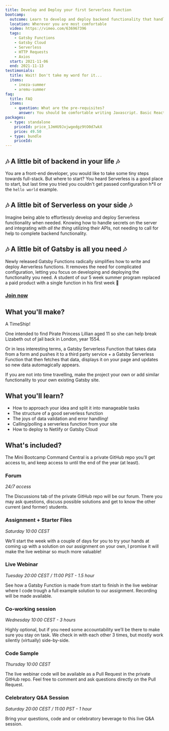 ```yaml
---
title: Develop and Deploy your first Serverless Function
bootcamp:
  outcome: Learn to develop and deploy backend functionality that handles secret tokens and communications with a third-party service.
  location: Wherever you are most comfortable
  video: https://vimeo.com/636967396
  tags:
    - Gatsby Functions
    - Gatsby Cloud
    - Serverless
    - HTTP Requests
    - Axios
  start: 2021-11-06
  end: 2021-11-13
testimonials:
  title: Wait! Don't take my word for it...
  items:
    - ineza-summer
    - aremu-summer
faq:
  title: FAQ
  items:
    - question: What are the pre-requisites?
      answer: You should be comfortable writing Javascript. Basic React experience is a plus, as the front-end part of the Gatsby framework is based on React.
packages:
  - type: standalone
    priceId: price_1JmHU9Jxjwgedgz9tO0d7wkX
    price: 49.50
  - type: bundle
    priceId:
---
```


## 🎶 A little bit of backend in your life 🎶

You are a front-end developer, you would like to take some tiny steps towards full-stack. But where to start? You heard Serverless is a good place to start, but last time you tried you couldn't get passed configuration h\*ll or the `hello world` example.

## 🎶 A little bit of Serverless on your side 🎶

Imagine being able to effortlessly develop and deploy Serverless functionality when needed. Knowing how to handle secrets on the server and integrating with _all the thing_ utilizing their APIs, not needing to call for help to complete backend functionality.

## 🎶 A little bit of Gatsby is all you need 🎶

Newly released Gatsby Functions radically simplifies how to write and deploy Aerverless functions. It removes the need for complicated configuration, letting you focus on developing and deploying the functionality you need. A student of our 5 week summer program replaced a paid product with a single function in his first week 🤯

### [Join now](#join)

## What you'll make?

A TimeShip!

One intended to find Pirate Princess Lillian aged 11 so she can help break Lizabeth out of jail back in London, year 1554.

Or in less interesting terms, a Gatsby Serverless Function that takes data from a form and pushes it to a third party service + a Gatsby Serverless Function that then fetches that data, displays it on your page and updates so new data automagically appears.

If you are not into time travelling, make the project your own or add similar functionality to your own existing Gatsby site.

## What you'll learn?

- How to approach your idea and split it into manageable tasks
- The structure of a good serverless function
- The joys of data validation and error handling!
- Calling/polling a serverless function from your site
- How to deploy to Netlify or Gatsby Cloud

## What's included?

The Mini Bootcamp Command Central is a private GitHub repo you'll get access to, and keep access to until the end of the year (at least).

### Forum

_24/7 access_

The Discussions tab of the private GitHub repo will be our forum. There you may ask questions, discuss possible solutions and get to know the other current (and former) students.

### Assignment + Starter Files

_Saturday 10:00 CEST_

We’ll start the week with a couple of days for you to try your hands at coming up with a solution on our assignment on your own, I promise it will make the live webinar so much more valuable!

### Live Webinar

_Tuesday 20:00 CEST / 11:00 PST - 1.5 hour_

See how a Gatsby Function is made from start to finish in the live webinar where I code trough a full example solution to our assignment. Recording will be made available.

### Co-working session

_Wednesday 10:00 CEST - 3 hours_

Highly optional, but if you need some accountability we’ll be there to make sure you stay on task. We check in with each other 3 times, but mostly work silently (virtually) side-by-side.

### Code Sample

_Thursday 10:00 CEST_

The live webinar code will be available as a Pull Request in the private GitHub repo. Feel free to comment and ask questions directly on the Pull Request.

### Celebratory Q&A Session

_Saturday 20:00 CEST / 11:00 PST - 1 hour_

Bring your questions, code and or celebratory beverage to this live Q&A session.
